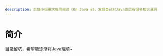 ```yaml
---
description: 后端小组要求每周阅读《On Java 8》，发现自己对Java底层有很多知识漏洞，在这里记载查漏补缺的一个过程，希望对你也有帮助
---
```


# 简介

目录留坑，希望能逐渐将Java理顺~



